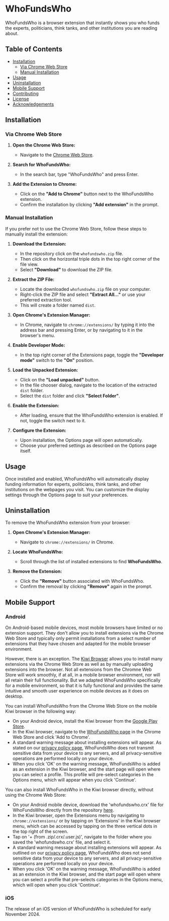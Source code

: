 # WhoFundsWho

WhoFundsWho is a browser extension that instantly shows you who funds the experts, politicians, think tanks, and other institutions you are reading about.

## Table of Contents

- [Installation](#installation)
  - [Via Chrome Web Store](#via-chrome-web-store)
  - [Manual Installation](#manual-installation)
- [Usage](#usage)
- [Uninstallation](#uninstallation)
- [Mobile Support](#mobile-support)
- [Contributing](#contributing)
- [License](#license)
- [Acknowledgements](#acknowledgements)

## Installation

### Via Chrome Web Store

1. **Open the Chrome Web Store:**
   - Navigate to the [Chrome Web Store](https://chrome.google.com/webstore).

2. **Search for WhoFundsWho:**
   - In the search bar, type "WhoFundsWho" and press Enter.

3. **Add the Extension to Chrome:**
   - Click on the **"Add to Chrome"** button next to the WhoFundsWho extension.
   - Confirm the installation by clicking **"Add extension"** in the prompt.

### Manual Installation

If you prefer not to use the Chrome Web Store, follow these steps to manually install the extension:

1. **Download the Extension:**
   - In the repository click on the `whofundswho.zip` file.
   - Then click on the horizontal triple dots in the top right corner of the file view.
   - Select **"Download"** to download the ZIP file.

2. **Extract the ZIP File:**
   - Locate the downloaded `whofundswho.zip` file on your computer.
   - Right-click the ZIP file and select **"Extract All..."** or use your preferred extraction tool.
   - This will create a folder named `dist`.

3. **Open Chrome's Extension Manager:**
   - In Chrome, navigate to `chrome://extensions/` by typing it into the address bar and pressing Enter, or by navigating to it in the browser's menu.

4. **Enable Developer Mode:**
   - In the top right corner of the Extensions page, toggle the **"Developer mode"** switch to the **"On"** position.

5. **Load the Unpacked Extension:**
   - Click on the **"Load unpacked"** button.
   - In the file chooser dialog, navigate to the location of the extracted `dist` folder.
   - Select the `dist` folder and click **"Select Folder"**.

6. **Enable the Extension:**
   - After loading, ensure that the WhoFundsWho extension is enabled. If not, toggle the switch next to it.

7. **Configure the Extension:**
   - Upon installation, the Options page will open automatically.
   - Choose your preferred settings as described on the Options page itself.

## Usage

Once installed and enabled, WhoFundsWho will automatically display funding information for experts, politicians, think tanks, and other institutions on the webpages you visit. You can customize the display settings through the Options page to suit your preferences.

## Uninstallation

To remove the WhoFundsWho extension from your browser:

1. **Open Chrome's Extension Manager:**
   - Navigate to `chrome://extensions/` in Chrome.

2. **Locate WhoFundsWho:**
   - Scroll through the list of installed extensions to find **WhoFundsWho**.

3. **Remove the Extension:**
   - Click the **"Remove"** button associated with WhoFundsWho.
   - Confirm the removal by clicking **"Remove"** again in the prompt.

## Mobile Support

### Android

On Android-based mobile devices, most mobile browsers have limited or no extension support. They don't allow you to install extensions via the Chrome Web Store and typically only permit installations from a select number of extensions that they have chosen and adapted for the mobile browser environment.

However, there is an exception. The [Kiwi Browser](https://kiwibrowser.com/) allows you to install many extensions via the Chrome Web Store as well as by manually uploading extensions into the browser. Not all extensions from the Chromne Web Store will work smoothly, if at all, in a mobile browser environment, nor will all retain their full functionality. But we adapted WhoFundsWho specifically for a mobile environment, so that it is fully functional and provides the same intuitive and smooth user experience on mobile devices as it does on desktop.

You can install WhoFundsWho from the Chrome Web Store on the mobile Kiwi browser in the following way:

- On your Android device, install the Kiwi browser from the [Google Play Store](https://play.google.com/store/apps/details?id=com.kiwibrowser.browser).
- In the Kiwi browser, navigate to the [WhoFundsWho page](https://chromewebstore.google.com/detail/whofundswho/pfdecgjliclkncfaiciljlphfenigmno) in the Chrome Web Store and click 'Add to Chrome'.
- A standard warning message about installing extensions will appear. As stated on our [privacy policy page](https://whofundswho.com/privacy-policy/), WhoFundsWho does not transmit sensitive data from your device to any servers, and all privacy-sensitive operations are performed locally on your device.
- When you click 'OK' on the warning message, WhoFundsWho is added as an extension in the Kiwi browser, and the start page will open where you can select a profile. This profile will pre-select categories in the Options menu, which will appear when you click 'Continue'.

You can also install WhoFundsWho in the Kiwi browser directly, without using the Chrome Web Store:
- On your Android mobile device, download the 'whofundswho.crx' file for WhoFundsWho directly from the repository [here](https://github.com/koenswinkelswfw/whofundswho/blob/main/whofundswho.crx).
- In the Kiwi browser, open the Extensions menu by navigating to `chrome://extensions/` or by tapping on 'Extensions' in the Kiwi browser menu, which can be accessed by tapping on the three vertical dots in the top right of the screen.
- Tap on '+ (from .zip/.crx/.user.js)', navigate to the folder where you saved the 'whofundswho.crx' file, and select it.
- A standard warning message about installing extensions will appear. As outlined on our [privacy policy page](https://whofundswho.com/privacy-policy/), WhoFundsWho does not send sensitive data from your device to any servers, and all privacy-sensitive operations are performed locally on your device.
- When you click 'OK' on the warning message, WhoFundsWho is added as an extension in the Kiwi browser, and the start page will open where you can select a profile that pre-selects categories in the Options menu, which will open when you click 'Continue'.

### iOS
The release of an iOS version of WhoFundsWho is scheduled for early November 2024.

